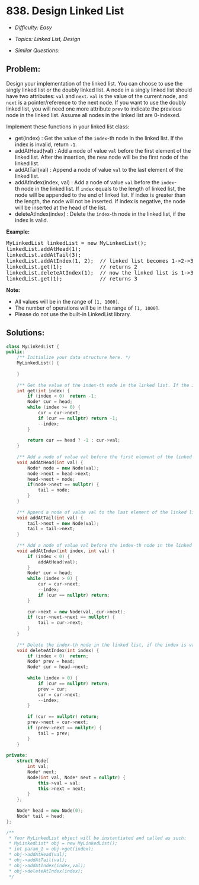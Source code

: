 # 838. Design Linked List

* *Difficulty: Easy*

* *Topics: Linked List, Design*

* *Similar Questions:*

## Problem:

<p>Design your&nbsp;implementation of the linked list. You can choose to use the singly linked list or the doubly linked list. A node in a singly&nbsp;linked list should have two attributes: <code>val</code>&nbsp;and <code>next</code>. <code>val</code> is the value of the current node, and <code>next</code>&nbsp;is&nbsp;a&nbsp;pointer/reference to the next node. If you want to use the doubly linked list,&nbsp;you will need&nbsp;one more attribute <code>prev</code> to indicate the previous node in the linked list. Assume all nodes in the linked list are 0-indexed.</p>

<p>Implement these functions in your linked list class:</p>

<ul>
	<li>get(index) : Get the value of&nbsp;the <code>index</code>-th&nbsp;node in the linked list. If the index is invalid, return <code>-1</code>.</li>
	<li>addAtHead(val) : Add a node of value <code>val</code>&nbsp;before the first element of the linked list. After the insertion, the new node will be the first node of the linked list.</li>
	<li>addAtTail(val) : Append a node of value <code>val</code>&nbsp;to the last element of the linked list.</li>
	<li>addAtIndex(index, val) : Add a node of value <code>val</code>&nbsp;before the <code>index</code>-th&nbsp;node in the linked list.&nbsp;If <code>index</code>&nbsp;equals&nbsp;to the length of&nbsp;linked list, the node will be appended to the end of linked list. If index is greater than the length, the node will not be inserted. If index is negative, the node will be inserted at the head&nbsp;of the list.</li>
	<li>deleteAtIndex(index) : Delete&nbsp;the <code>index</code>-th&nbsp;node in the linked list, if the index is valid.</li>
</ul>

<p><strong>Example:</strong></p>

<pre>
MyLinkedList linkedList = new MyLinkedList();
linkedList.addAtHead(1);
linkedList.addAtTail(3);
linkedList.addAtIndex(1, 2);  // linked list becomes 1-&gt;2-&gt;3
linkedList.get(1);            // returns 2
linkedList.deleteAtIndex(1);  // now the linked list is 1-&gt;3
linkedList.get(1);&nbsp;&nbsp;&nbsp;         // returns 3
</pre>

<p><strong>Note:</strong></p>

<ul>
	<li>All values will be in the range of <code>[1, 1000]</code>.</li>
	<li>The number of operations will be in the range of&nbsp;<code>[1, 1000]</code>.</li>
	<li>Please do not use the built-in LinkedList library.</li>
</ul>

## Solutions:

```c++
class MyLinkedList {
public:
    /** Initialize your data structure here. */
    MyLinkedList() {
        
    }
    
    /** Get the value of the index-th node in the linked list. If the index is invalid, return -1. */
    int get(int index) {
        if (index < 0)  return -1;
        Node* cur = head;
        while (index >= 0) {
            cur = cur->next;
            if (cur == nullptr) return -1;
            --index;
        }
        
        return cur == head ? -1 : cur->val;
    }
    
    /** Add a node of value val before the first element of the linked list. After the insertion, the new node will be the first node of the linked list. */
    void addAtHead(int val) {
        Node* node = new Node(val);
        node->next = head->next;
        head->next = node;
        if(node->next == nullptr) {
            tail = node;
        }
    }
    
    /** Append a node of value val to the last element of the linked list. */
    void addAtTail(int val) {
        tail->next = new Node(val);
        tail = tail->next;
    }
    
    /** Add a node of value val before the index-th node in the linked list. If index equals to the length of linked list, the node will be appended to the end of linked list. If index is greater than the length, the node will not be inserted. */
    void addAtIndex(int index, int val) {
        if (index < 0) {
            addAtHead(val);
        }
        Node* cur = head;
        while (index > 0) {
            cur = cur->next;
            --index;
            if (cur == nullptr) return;
        }
        
        cur->next = new Node(val, cur->next);
        if (cur->next->next == nullptr) {
            tail = cur->next;
        }
    }
    
    /** Delete the index-th node in the linked list, if the index is valid. */
    void deleteAtIndex(int index) {
        if (index < 0)  return;
        Node* prev = head;
        Node* cur = head->next;
        
        while (index > 0) {
            if (cur == nullptr) return;
            prev = cur;
            cur = cur->next;
            --index;
        }
        
        if (cur == nullptr) return;
        prev->next = cur->next;
        if (prev->next == nullptr) {
            tail = prev;
        }
    }
    
private:
    struct Node{
        int val;
        Node* next;
        Node(int val, Node* next = nullptr) {
            this->val = val;
            this->next = next;
        }
    };
    
    Node* head = new Node(0);
    Node* tail = head;
};

/**
 * Your MyLinkedList object will be instantiated and called as such:
 * MyLinkedList* obj = new MyLinkedList();
 * int param_1 = obj->get(index);
 * obj->addAtHead(val);
 * obj->addAtTail(val);
 * obj->addAtIndex(index,val);
 * obj->deleteAtIndex(index);
 */
```
